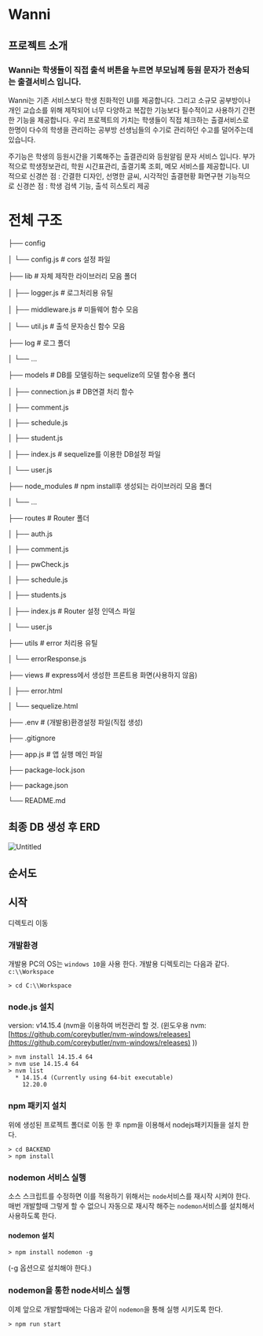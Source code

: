 # Wanni
## 프로젝트 소개

### Wanni는 학생들이 직접 출석 버튼을 누르면 부모님께 등원 문자가 전송되는 출결서비스 입니다.
  Wanni는 기존 서비스보다 학생 친화적인 UI를 제공합니다.
  그리고 소규모 공부방이나 개인 교습소를 위해 제작되어 너무 다양하고 복잡한 기능보다 필수적이고 사용하기 간편한 기능을 제공합니다.
  우리 프로젝트의 가치는 학생들이 직접 체크하는 출결서비스로 한명이 다수의 학생을 관리하는 공부방 선생님들의 수기로 관리하던 수고를 덜어주는데 있습니다. 

  주기능은 학생의 등원시간을 기록해주는 출결관리와 등원알림 문자 서비스 입니다.
  부가적으로 학생정보관리, 학원 시간표관리, 출결기록 조회, 메모 서비스를 제공합니다.
  UI 적으로 신경쓴 점 : 간결한 디자인, 선명한 글씨, 시각적인 출결현황 화면구현
  기능적으로 신경쓴 점 : 학생 검색 기능, 출석 히스토리 제공

# 전체 구조

├── config

│   └── config.js                 # cors 설정 파일

├── lib                               # 자체 제작한 라이브러리 모음 폴더

│   ├── logger.js                 # 로그처리용 유틸

│   ├── middleware.js          # 미들웨어 함수 모음

│   └── util.js                      # 출석 문자송신 함수 모음

├── log                              # 로그 폴더

│   └── ...

├── models                         # DB를 모델링하는 sequelize의 모델 함수용 폴더

│   ├── connection.js           # DB연결 처리 함수

│   ├── comment.js

│   ├── schedule.js

│   ├── student.js

│   ├── index.js                    # sequelize를 이용한 DB설정 파일

│   └── user.js

├── node_modules                # npm install후 생성되는 라이브러리 모음 폴더

│   └── ...

├── routes                           # Router 폴더

│   ├── auth.js

│   ├── comment.js

│   ├── pwCheck.js

│   ├── schedule.js

│   ├── students.js

│   ├── index.js                    # Router 설정 인덱스 파일

│   └── user.js

├── utils                              # error 처리용 유틸

│   └── errorResponse.js

├── views                            # express에서 생성한 프론트용 화면(사용하지 않음)

│   ├── error.html

│   └── sequelize.html

├── .env                              # (개발용)환경설정 파일(직접 생성)

├── .gitignore

├── app.js                           # 앱 실행 메인 파일

├── package-lock.json

├── package.json

└── README.md

## 최종 DB 생성 후 ERD
![Untitled](https://user-images.githubusercontent.com/86226500/232309483-26a565a4-109a-412f-bfdd-ab8ed80dd95d.png)

## 순서도


## 시작
디렉토리 이동
### 개발환경
개발용 PC의 OS는 `windows 10`을 사용 한다.
개발용 디렉토리는 다음과 같다.
`c:\\Workspace`
```console
> cd C:\\Workspace
```

### node.js 설치
version: v14.15.4
(nvm을 이용하여 버전관리 할 것. (윈도우용 nvm: [https://github.com/coreybutler/nvm-windows/releases](https://github.com/coreybutler/nvm-windows/releases) ))

```
> nvm install 14.15.4 64
> nvm use 14.15.4 64
> nvm list
  * 14.15.4 (Currently using 64-bit executable)
    12.20.0

```

### npm 패키지 설치

위에 생성된 프로젝트 폴더로 이동 한 후 npm을 이용해서 nodejs패키지들을 설치 한다.

```
> cd BACKEND
> npm install

```

### nodemon 서비스 실행

소스 스크립트를 수정하면 이를 적용하기 위해서는 `node`서비스를 재시작 시켜야 한다.
매번 개발할때 그렇게 할 수 없으니 자동으로 재시작 해주는 `nodemon`서비스를 설치해서 사용하도록 한다.

#### nodemon 설치

```
> npm install nodemon -g

```

(-g 옵션으로 설치해야 한다.)

### nodemon을 통한 node서비스 실행

이제 앞으로 개발할때에는 다음과 같이 `nodemon`을 통해 실행 시키도록 한다.

```
> npm run start

```
